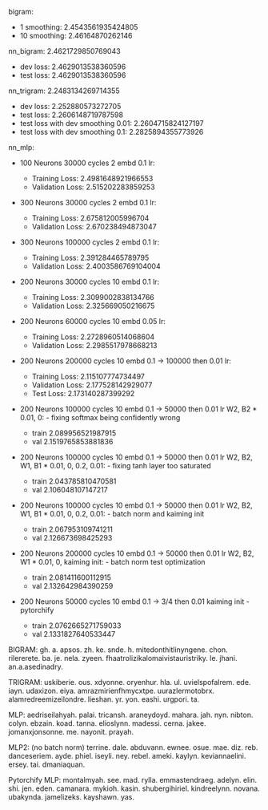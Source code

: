 bigram:
- 1 smoothing: 2.4543561935424805
- 10 smoothing: 2.46164870262146

nn_bigram: 2.4621729850769043
- dev loss: 2.4629013538360596
- test loss: 2.4629013538360596

nn_trigram: 2.2483134269714355
- dev loss: 2.252880573272705
- test loss: 2.2606148719787598
- test loss with dev smoothing 0.01: 2.2604715824127197
- test loss with dev smoothing 0.1: 2.2825894355773926

nn_mlp:
- 100 Neurons 30000 cycles 2 embd 0.1 lr:
    - Training Loss: 2.4981648921966553
    - Validation Loss: 2.515202283859253

- 300 Neurons 30000 cycles 2 embd 0.1 lr:
    - Training Loss: 2.675812005996704
    - Validation Loss: 2.670238494873047

- 300 Neurons 100000 cycles 2 embd 0.1 lr:
    - Training Loss: 2.391284465789795
    - Validation Loss: 2.4003586769104004

- 200 Neurons 30000 cycles 10 embd 0.1 lr:
    - Training Loss: 2.3099002838134766
    - Validation Loss: 2.325669050216675

- 200 Neurons 60000 cycles 10 embd 0.05 lr:
    - Training Loss: 2.2728960514068604
    - Validation Loss: 2.2985517978668213

- 200 Neurons 200000 cycles 10 embd 0.1 -> 100000 then 0.01 lr:
    - Training Loss: 2.115107774734497
    - Validation Loss: 2.177528142929077
    - Test Loss: 2.173140287399292

- 200 Neurons 100000 cycles 10 embd 0.1 -> 50000 then 0.01 lr W2, B2 * 0.01, 0: - fixing softmax being confidently wrong
    - train 2.089956521987915
    - val 2.1519765853881836

- 200 Neurons 100000 cycles 10 embd 0.1 -> 50000 then 0.01 lr W2, B2, W1, B1 * 0.01, 0, 0.2, 0.01: - fixing tanh layer too saturated
    - train 2.043785810470581
    - val 2.106048107147217

- 200 Neurons 100000 cycles 10 embd 0.1 -> 50000 then 0.01 lr W2, B2, W1, B1 * 0.01, 0, 0.2, 0.01: - batch norm and kaiming init
    - train 2.067953109741211
    - val 2.126673698425293

- 200 Neurons 200000 cycles 10 embd 0.1 -> 50000 then 0.01 lr W2, B2, W1 * 0.01, 0, kaiming init: - batch norm test optimization
    - train 2.081411600112915
    - val 2.132642984390259

- 200 Neurons 50000 cycles 10 embd 0.1 -> 3/4 then 0.01 kaiming init - pytorchify
    - train 2.0762665271759033
    - val 2.1331827640533447



BIGRAM:
gh. a. apsos. zh. ke. snde. h. mitedonthitlinyngene. chon. rilererete. ba. je. nela. zyeen. 
fhaatrolizikalomaivistauristriky. le. jhani. an.a.asedinadry.

TRIGRAM:
uskiberie. ous. xdyonne. oryenhur. hla. ul. uvielspofalrem. ede.
iayn. udaxizon. eiya. amrazmirienfhmycxtpe. uurazlermotobrx. alamredreemizeilondre. lieshan.
yr. yon. eashi. urgpori. ta.

MLP:
aedriseilahyah. palai. tricansh. araneydoyd. mahara. jah. nyn. nibton. colyn. ebzain.
koad. tanna. elioslynn. madessi. cerna. jakee. jomanxjonsonne. me. nayonit. prayah.

MLP2: (no batch norm)
terrine. dale. abduvann. ewnee. osue. mae. diz. reb. danceseriem. ayde. phiel. iseyli. ney.
rebel. ameki. kaylyn. keviannaelini. ersey. tai. dmaniaquan.

Pytorchify MLP:
montalmyah. see. mad. rylla. emmastendraeg. adelyn. elin. shi. jen. eden. camanara.
mykioh. kasin. shubergihiriel. kindreelynn. novana. ubakynda. jamelizeks. kayshawn. yas.
